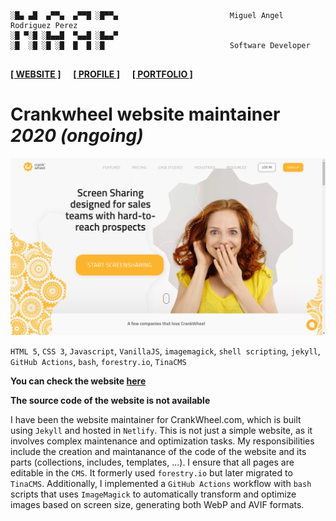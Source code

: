 ```

░█▄ ▄█  ▄▀▀▄  ▄▀▀█ ░█▀▀▄                         Miguel Angel Rodriguez Perez
░█ ▀░█ ░█▄▄█  ▀▄▄█ ░█▄▄▀
░█  ░█ ░█ ░█  █  █ ░█                            Software Developer
       
```

[website_link]: https://marp.rocks/
[git_profile]: https://github.com/marp-dev
[portfolio_link]: https://github.com/marp-dev/marp-dev/wiki/PORTFOLIO

**[<ins>[ WEBSITE ]</ins>][website_link]** &nbsp;&nbsp;&nbsp; **[<ins>[ PROFILE ]</ins>][git_profile]** &nbsp;&nbsp;&nbsp; **[<ins>[ PORTFOLIO ]</ins>][portfolio_link]**



# Crankwheel website maintainer &nbsp;&nbsp;&nbsp; _2020 (ongoing)_

![](./assets/img/crankwheel.png)

`HTML 5`, `CSS 3`, `Javascript`, `VanillaJS`, `imagemagick`, `shell scripting`, `jekyll`, `GitHub Actions`, `bash`, `forestry.io`, `TinaCMS`

**You can check the website [here](https://crankwheel.com/)**

**The source code of the website is not available**

I have been the website maintainer for CrankWheel.com, which is built using `Jekyll` and hosted in `Netlify`. This is not just a simple website, as it involves complex maintenance and optimization tasks. My responsibilities include the creation and maintanance of the code of the website and its parts (collections, includes, templates, ...). I ensure that all pages are editable in the `CMS`. It formerly used `forestry.io` but later migrated to `TinaCMS`. Additionally, I implemented a `GitHub Actions` workflow with `bash` scripts that uses `ImageMagick` to automatically transform and optimize images based on screen size, generating both WebP and AVIF formats.